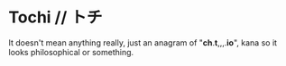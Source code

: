 # Tochi // トチ

It doesn't mean anything really, just an anagram of "**ch**.**t**,,,.**io**", kana so it looks philosophical or something.
